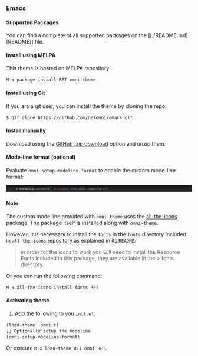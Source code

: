 ### [Emacs](https://www.gnu.org/software/emacs/)

#### Supported Packages

You can find a complete of all supported packages on the [[./README.md][README]] file.

#### Install using MELPA

This theme is hosted on MELPA repository

```
M-x package-install RET omni-theme
```

#### Install using Git

If you are a git user, you can install the theme by cloning the repo:

    $ git clone https://github.com/getomni/emacs.git

#### Install manually

Download using the [GitHub .zip download](https://github.com/getomni/emacs/archive/main.zip) option and unzip them.

#### Mode-line format (optional)

Evaluate `omni-setup-modeline-format` to enable the custom mode-line-format:

<p align="center">
  <img alt="Emacs Mode-line based on Omni" src="./modeline_screenshot.png">
</p>


#### Note

The custom mode line provided with `omni-theme` uses the [all-the-icons](https://github.com/domtronn/all-the-icons.el) package. The package itself is installed along with `omni-theme`.

However, it is necessary to install the `fonts` in the `fonts` directory included in `all-the-icons` repository as explained in its `README`:

> in order for the icons to work you will need to install the Resource Fonts included in this package, they are available in the > fonts directory.

Or you can run the following command:

```
M-x all-the-icons-install-fonts RET
```

#### Activating theme

1. Add the following to you `init.el`:
```elisp
(load-theme 'omni t)
;; Optionally setup the modeline
(omni-setup-modeline-format)
```

Or execute `M-x load-theme RET omni RET`.
